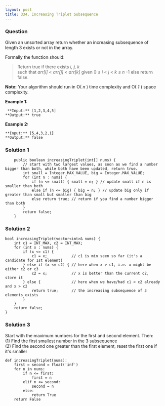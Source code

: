 ```yaml
---
layout: post
title: 334. Increasing Triplet Subsequence
---
```

### Question
Given an unsorted array return whether an increasing subsequence of length 3
exists or not in the array.

Formally the function should:

> Return true if there exists _i, j, k_  
>  such that _arr[i]_ < _arr[j]_ < _arr[k]_ given 0 ≤ _i_ < _j_ < _k_ ≤ _n_ -1
else return false.

 **Note:** Your algorithm should run in O( _n_ ) time complexity and O( _1_ )
space complexity.

 **Example 1:**

    
    
     **Input:** [1,2,3,4,5]
    **Output:** true
    

**Example 2:**

    
    
    **Input:** [5,4,3,2,1]
    **Output:** false
    

### Solution 1
    
    
        public boolean increasingTriplet(int[] nums) {
            // start with two largest values, as soon as we find a number bigger than both, while both have been updated, return true.
            int small = Integer.MAX_VALUE, big = Integer.MAX_VALUE;
            for (int n : nums) {
                if (n <= small) { small = n; } // update small if n is smaller than both
                else if (n <= big) { big = n; } // update big only if greater than small but smaller than big
                else return true; // return if you find a number bigger than both
            }
            return false;
        }


### Solution 2
    
    
    bool increasingTriplet(vector<int>& nums) {
        int c1 = INT_MAX, c2 = INT_MAX;
        for (int x : nums) {
            if (x <= c1) {
                c1 = x;           // c1 is min seen so far (it's a candidate for 1st element)
            } else if (x <= c2) { // here when x > c1, i.e. x might be either c2 or c3
                c2 = x;           // x is better than the current c2, store it
            } else {              // here when we have/had c1 < c2 already and x > c2
                return true;      // the increasing subsequence of 3 elements exists
            }
        }
        return false;
    }


### Solution 3
Start with the maximum numbers for the first and second element. Then:  
(1) Find the first smallest number in the 3 subsequence  
(2) Find the second one greater than the first element, reset the first one if
it's smaller

    
    
    def increasingTriplet(nums):
        first = second = float('inf')
        for n in nums:
            if n <= first:
                first = n
            elif n <= second:
                second = n
            else:
                return True
        return False



